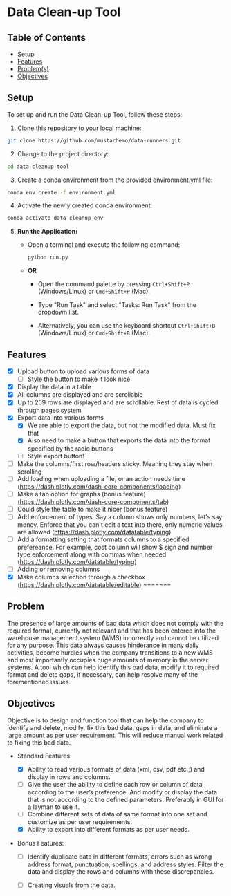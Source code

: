 # Data Clean-up Tool

## Table of Contents

- [Setup](#setup)
- [Features](#features)
- [Problem(s)](#problem)
- [Objectives](#objectives)


## Setup

To set up and run the Data Clean-up Tool, follow these steps:

1. Clone this repository to your local machine:

  ```bash
  git clone https://github.com/mustachemo/data-runners.git
  ```

2. Change to the project directory:

  ```bash
  cd data-cleanup-tool
  ```

3. Create a conda environment from the provided environment.yml file:

  ```bash
  conda env create -f environment.yml
  ```

4. Activate the newly created conda environment:

  ```bash
  conda activate data_cleanup_env
  ```

5. **Run the Application:**

   - Open a terminal and execute the following command:
   
     ```bash
     python run.py
     ```

   - **OR**

     - Open the command palette by pressing `Ctrl+Shift+P` (Windows/Linux) or `Cmd+Shift+P` (Mac).

     - Type "Run Task" and select "Tasks: Run Task" from the dropdown list.

     - Alternatively, you can use the keyboard shortcut `Ctrl+Shift+B` (Windows/Linux) or `Cmd+Shift+B` (Mac).

## Features

  - [x] Upload button to upload various forms of data 
    - [ ] Style the button to make it look nice
  - [x] Display the data in a table
  - [x] All columns are displayed and are scrollable
  - [x] Up to 259 rows are displayed and are scrollable. Rest of data is cycled through pages system
  - [x] Export data into various forms
    - [x] We are able to export the data, but not the modified data. Must fix that
    - [x] Also need to make a button that exports the data into the format specified by the radio buttons
    - [ ] Style export button!
  - [ ] Make the columns/first row/headers sticky. Meaning they stay when scrolling
  - [ ] Add loading when uploading a file, or an action needs time (https://dash.plotly.com/dash-core-components/loading)
  - [ ] Make a tab option for graphs (bonus feature) (https://dash.plotly.com/dash-core-components/tab)
  - [ ] Could style the table to make it nicer (bonus feature)
  - [ ] Add enforcement of types. Say a column shows only numbers, let's say money. Enforce that you can't edit a text into there, only numeric values are allowed (https://dash.plotly.com/datatable/typing)
  - [ ] Add a formatting setting that formats columns to a specified prefereance. For example, cost column will show $ sign and number type enforcement along with commas when needed (https://dash.plotly.com/datatable/typing)
  - [ ] Adding or removing columns
  - [x] Make columns selection through a checkbox (https://dash.plotly.com/datatable/editable)
=======

## Problem

The presence of large amounts of bad data which does not comply with the required format, currently not relevant and that has been entered into the warehouse management system (WMS) incorrectly and cannot be utilized for any purpose. This data always causes hinderance in many daily activities, become hurdles when the company transitions to a new WMS and most importantly occupies huge amounts of memory in the server systems. A tool which can help identify this bad data, modify it to required format and delete gaps, if necessary, can help resolve many of the forementioned issues.

## Objectives 

Objective is to design and function tool that can help the company to identify and delete, modify, fix this bad data, gaps in data, and eliminate a large amount as per user requirement. This will reduce manual work related to fixing this bad data.

- Standard Features:

  - [x] Ability to read various formats of data (xml, csv, pdf etc.;) and display in rows and columns.
  - [ ] Give the user the ability to define each row or column of data according to the user’s preference. And modify or
display the data that is not according to the defined parameters. Preferably in GUI for a layman to use it.
  - [ ] Combine different sets of data of same format into one set and customize as per user requirements.
  - [x] Ability to export into different formats as per user needs.

- Bonus Features:

  - [ ] Identify duplicate data in different formats, errors such as wrong address format, punctuation, spellings, and
address styles. Filter the data and display the rows and columns with these discrepancies.
  - [ ] Creating visuals from the data.

